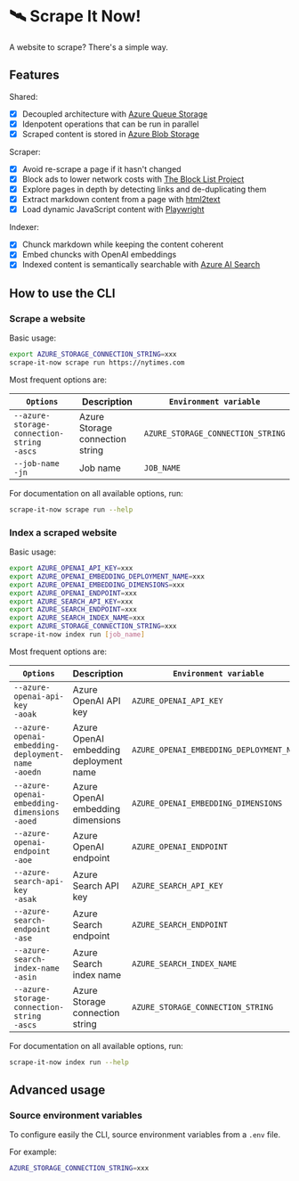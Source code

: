 # 🛰️ Scrape It Now!

A website to scrape? There's a simple way.

## Features

Shared:

- [x] Decoupled architecture with [Azure Queue Storage](https://learn.microsoft.com/en-us/azure/storage/queues)
- [x] Idenpotent operations that can be run in parallel
- [x] Scraped content is stored in [Azure Blob Storage](https://learn.microsoft.com/en-us/azure/storage/blobs)

Scraper:

- [x] Avoid re-scrape a page if it hasn't changed
- [x] Block ads to lower network costs with [The Block List Project](https://github.com/blocklistproject/Lists)
- [x] Explore pages in depth by detecting links and de-duplicating them
- [x] Extract markdown content from a page with [html2text](https://github.com/aaronsw/html2text)
- [x] Load dynamic JavaScript content with [Playwright](https://github.com/microsoft/playwright-python)

Indexer:

- [x] Chunck markdown while keeping the content coherent
- [x] Embed chuncks with OpenAI embeddings
- [x] Indexed content is semantically searchable with [Azure AI Search](https://learn.microsoft.com/en-us/azure/search)

## How to use the CLI

### Scrape a website

Basic usage:

```bash
export AZURE_STORAGE_CONNECTION_STRING=xxx
scrape-it-now scrape run https://nytimes.com
```

Most frequent options are:

| `Options` | Description | `Environment variable` |
|-|-|-|
| `--azure-storage-connection-string`</br>`-ascs` | Azure Storage connection string | `AZURE_STORAGE_CONNECTION_STRING` |
| `--job-name`</br>`-jn` | Job name | `JOB_NAME` |

For documentation on all available options, run:

```bash
scrape-it-now scrape run --help
```

### Index a scraped website

Basic usage:

```bash
export AZURE_OPENAI_API_KEY=xxx
export AZURE_OPENAI_EMBEDDING_DEPLOYMENT_NAME=xxx
export AZURE_OPENAI_EMBEDDING_DIMENSIONS=xxx
export AZURE_OPENAI_ENDPOINT=xxx
export AZURE_SEARCH_API_KEY=xxx
export AZURE_SEARCH_ENDPOINT=xxx
export AZURE_SEARCH_INDEX_NAME=xxx
export AZURE_STORAGE_CONNECTION_STRING=xxx
scrape-it-now index run [job_name]
```

Most frequent options are:

| `Options` | Description | `Environment variable` |
|-|-|-|
| `--azure-openai-api-key`</br>`-aoak` | Azure OpenAI API key | `AZURE_OPENAI_API_KEY` |
| `--azure-openai-embedding-deployment-name`</br>`-aoedn` | Azure OpenAI embedding deployment name | `AZURE_OPENAI_EMBEDDING_DEPLOYMENT_NAME` |
| `--azure-openai-embedding-dimensions`</br>`-aoed` | Azure OpenAI embedding dimensions | `AZURE_OPENAI_EMBEDDING_DIMENSIONS` |
| `--azure-openai-endpoint`</br>`-aoe` | Azure OpenAI endpoint | `AZURE_OPENAI_ENDPOINT` |
| `--azure-search-api-key`</br>`-asak` | Azure Search API key | `AZURE_SEARCH_API_KEY` |
| `--azure-search-endpoint`</br>`-ase` | Azure Search endpoint | `AZURE_SEARCH_ENDPOINT` |
| `--azure-search-index-name`</br>`-asin` | Azure Search index name | `AZURE_SEARCH_INDEX_NAME` |
| `--azure-storage-connection-string`</br>`-ascs` | Azure Storage connection string | `AZURE_STORAGE_CONNECTION_STRING` |

For documentation on all available options, run:

```bash
scrape-it-now index run --help
```

## Advanced usage

### Source environment variables

To configure easily the CLI, source environment variables from a `.env` file.

For example:

```bash
AZURE_STORAGE_CONNECTION_STRING=xxx
```
